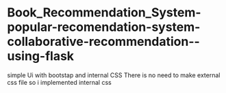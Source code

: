 # Book_Recommendation_System-popular-recomendation-system-collaborative-recommendation--using-flask
simple Ui with bootstap and internal CSS
There is no need to make external css file
so i implemented internal css
